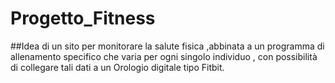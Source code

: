 # Progetto_Fitness

##Idea di un sito per monitorare la salute fisica ,abbinata a un programma di allenamento specifico che varia per ogni singolo individuo , con possibilità di collegare tali dati a un Orologio digitale tipo Fitbit.
